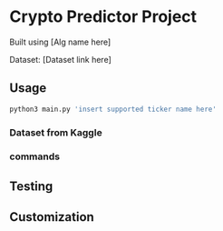# Crypto Predictor Project

Built using [Alg name here]

Dataset: [Dataset link here]

## Usage

```sh
python3 main.py 'insert supported ticker name here'
```

### Dataset from Kaggle

### commands

## Testing


## Customization